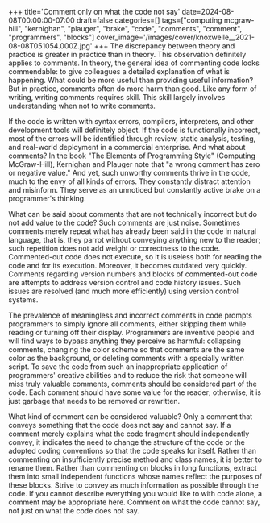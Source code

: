 +++
title='Comment only on what the code not say'
date=2024-08-08T00:00:00-07:00
draft=false
categories=[]
tags=["computing mcgraw-hill", "kernighan", "plauger", "brake", "code", "comments", "comment", "programmers", "blocks"]
cover_image='/images/cover/knoxwelle__2021-08-08T051054.000Z.jpg'
+++
The discrepancy between theory and practice is greater in practice than in theory. This observation definitely applies to comments. In theory, the general idea of commenting code looks commendable: to give colleagues a detailed explanation of what is happening. What could be more useful than providing useful information? But in practice, comments often do more harm than good. Like any form of writing, writing comments requires skill. This skill largely involves understanding when not to write comments.

If the code is written with syntax errors, compilers, interpreters, and other development tools will definitely object. If the code is functionally incorrect, most of the errors will be identified through review, static analysis, testing, and real-world deployment in a commercial enterprise. And what about comments? In the book "The Elements of Programming Style" (Computing McGraw-Hill), Kernighan and Plauger note that "a wrong comment has zero or negative value." And yet, such unworthy comments thrive in the code, much to the envy of all kinds of errors. They constantly distract attention and misinform. They serve as an unnoticed but constantly active brake on a programmer's thinking.

What can be said about comments that are not technically incorrect but do not add value to the code? Such comments are just noise. Sometimes comments merely repeat what has already been said in the code in natural language, that is, they parrot without conveying anything new to the reader; such repetition does not add weight or correctness to the code. Commented-out code does not execute, so it is useless both for reading the code and for its execution. Moreover, it becomes outdated very quickly. Comments regarding version numbers and blocks of commented-out code are attempts to address version control and code history issues. Such issues are resolved (and much more efficiently) using version control systems.

The prevalence of meaningless and incorrect comments in code prompts programmers to simply ignore all comments, either skipping them while reading or turning off their display. Programmers are inventive people and will find ways to bypass anything they perceive as harmful: collapsing comments, changing the color scheme so that comments are the same color as the background, or deleting comments with a specially written script. To save the code from such an inappropriate application of programmers' creative abilities and to reduce the risk that someone will miss truly valuable comments, comments should be considered part of the code. Each comment should have some value for the reader; otherwise, it is just garbage that needs to be removed or rewritten.

What kind of comment can be considered valuable? Only a comment that conveys something that the code does not say and cannot say. If a comment merely explains what the code fragment should independently convey, it indicates the need to change the structure of the code or the adopted coding conventions so that the code speaks for itself. Rather than commenting on insufficiently precise method and class names, it is better to rename them. Rather than commenting on blocks in long functions, extract them into small independent functions whose names reflect the purposes of these blocks. Strive to convey as much information as possible through the code. If you cannot describe everything you would like to with code alone, a comment may be appropriate here. Comment on what the code cannot say, not just on what the code does not say.